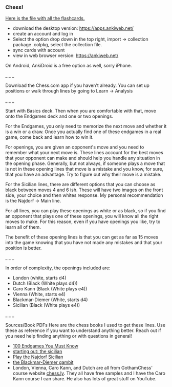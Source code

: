 ### Chess!


[Here is the file with all the flashcards.](https://drive.google.com/file/d/1rCxw9LsS8DhltIu2LpVV7iJoNtSu1sl7/view?usp=sharing)

 - download the desktop version: https://apps.ankiweb.net/
 - create an account and log in
 - Select the option drop down in the top right, import -> collection package .colpkg, select the collection file.
 - sync cards with account
 - view in web browser version: https://ankiweb.net/


On Android, AnkiDroid is a free option as well, sorry iPhone.

_
_
_

Download the Chess.com app if you haven't already. You can set up positions or walk through lines by going to Learn -> Analysis

_
_
_

Start with Basics deck. Then when you are comfortable with that, move onto the Endgames deck and one or two openings.

For the Endgames, you only need to memorize the next move and whether it is a win or a draw. Once you actually find one of these endgames in a real game, come back and learn how to win it.

For openings, you are given an opponent's move and you need to remember what your next move is. These lines account for the best moves that your opponent can make and should help you handle any situation in the opening phase. Generally, but not always, if someone plays a move that is not in these opening lines that move is a mistake and you know, for sure, that you have an advantage. Try to figure out why their move is a mistake.

For the Sicilian lines, there are different options that you can choose as black between moves 4 and 6 ish. These will have two images on the front side, your choice and then whites response. My personal recommendation is the Najdorf -> Main line.


For all lines, you can play these openings as white or as black, so if you find an opponent that plays one of these openings, you will know all the right moves to make. For this reason, even if you have openings you like, try to learn all of them.

The benefit of these opening lines is that you can get as far as 15 moves into the game knowing that you have not made any mistakes and that your position is better.

_
_
_


In order of complexity, the openings included are:
- London (white, starts d4)
- Dutch (Black (White plays d4))
- Caro Kann (Black (White plays e4))
- Vienna (White, starts e4)
- Blackmar-Diemer (White, starts d4)
- Sicilian (Black (White plays e4))

_
_
_

Sources/Book PDFs
Here are the chess books I used to get these lines. Use these as reference if you want to understand anything better. Reach out if you need help finding anything or with questions in general!
- [100 Endgames You Must Know](https://drive.google.com/file/d/1KpTR3p1jnNtMEoFWMSmpmTL37t8fFBSN/view?usp=sharing)
- [starting out: the sicilian](https://drive.google.com/file/d/1p879gwDD3bsBBFDfyG3fcnBwqDWhABMQ/view?usp=sharing)
- [Play the Najdorf Sicilian](https://drive.google.com/file/d/1f5eM_7IlhMP34OFYSRR3_aLYqb3xhsn6/view?usp=sharing)
- [the Blackmar-Diemer gambit](https://drive.google.com/file/d/19YQ5vQaKjG6-rzfue_DnOElXxLyG8gtt/view?usp=sharing)
- London, Vienna, Caro Kann, and Dutch are all from GothamChess' course website [chess.ly](chess.ly). They all have free samples and I have the Caro Kann course I can share. He also has lots of great stuff on YouTube.
